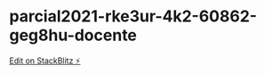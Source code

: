 # parcial2021-rke3ur-4k2-60862-geg8hu-docente

[Edit on StackBlitz ⚡️](https://stackblitz.com/edit/parcial2021-rke3ur-4k2-60862-geg8hu-docente)